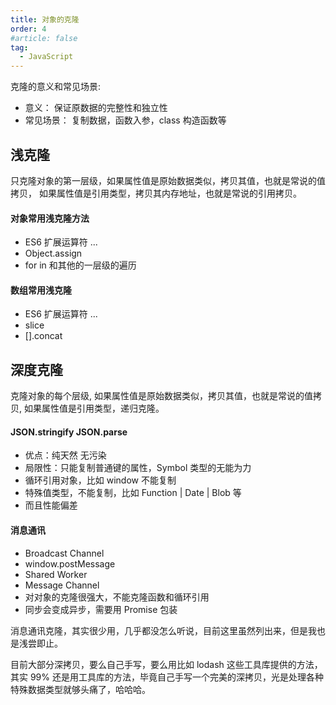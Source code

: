 ```yaml
---
title: 对象的克隆
order: 4
#article: false
tag:
  - JavaScript
---
```


克隆的意义和常见场景:

- 意义： 保证原数据的完整性和独立性
- 常见场景： 复制数据，函数入参，class 构造函数等

## 浅克隆

只克隆对象的第一层级，如果属性值是原始数据类似，拷贝其值，也就是常说的值拷贝，
如果属性值是引用类型，拷贝其内存地址，也就是常说的引用拷贝。

#### 对象常用浅克隆方法

- ES6 扩展运算符 ...
- Object.assign
- for in 和其他的一层级的遍历

#### 数组常用浅克隆

- ES6 扩展运算符 ...
- slice
- [].concat

## 深度克隆

克隆对象的每个层级, 如果属性值是原始数据类似，拷贝其值，也就是常说的值拷贝, 如果属性值是引用类型，递归克隆。

#### JSON.stringify JSON.parse

- 优点：纯天然 无污染
- 局限性：只能复制普通键的属性，Symbol 类型的无能为力
- 循环引用对象，比如 window 不能复制
- 特殊值类型，不能复制，比如 Function | Date | Blob 等
- 而且性能偏差

#### 消息通讯

- Broadcast Channel
- window.postMessage
- Shared Worker
- Message Channel
- 对对象的克隆很强大，不能克隆函数和循环引用
- 同步会变成异步，需要用 Promise 包装

消息通讯克隆，其实很少用，几乎都没怎么听说，目前这里虽然列出来，但是我也是浅尝即止。

目前大部分深拷贝，要么自己手写，要么用比如 lodash 这些工具库提供的方法，其实 99% 还是用工具库的方法，毕竟自己手写一个完美的深拷贝，光是处理各种特殊数据类型就够头痛了，哈哈哈。

